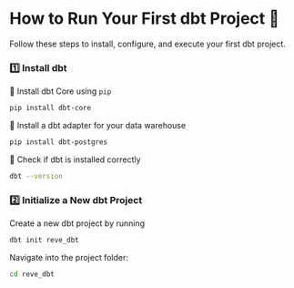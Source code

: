 # How to Run Your First dbt Project 🚀
Follow these steps to install, configure, and execute your first dbt project.

### 1️⃣ Install dbt
🔹 Install dbt Core using `pip`

```bash
pip install dbt-core
```

🔹 Install a dbt adapter for your data warehouse

```bash
pip install dbt-postgres
```

🔹 Check if dbt is installed correctly

```bash
dbt --version
```

### 2️⃣ Initialize a New dbt Project

Create a new dbt project by running

```bash
dbt init reve_dbt
```

Navigate into the project folder:

```bash
cd reve_dbt
```
